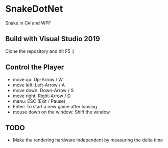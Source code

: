 # SnakeDotNet
Snake in C# and WPF

## Build with Visual Studio 2019
Clone the repository and hit F5 :)

## Control the Player
* move up:					Up-Arrow / W
* move left:				Left-Arrow / A
* move down:				Down-Arrow / S
* move right:				Right-Arrow / D
* menu:						ESC (Exit / Pause)
* Enter:					To start a new game after loosing
* mouse down on the window: Shift the window

## TODO
* Make the rendering hardware independent by measuring the delta time